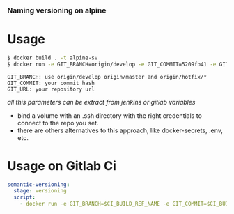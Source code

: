 ### Naming versioning on alpine

# Usage

```bash
$ docker build . -t alpine-sv
$ docker run -e GIT_BRANCH=origin/develop -e GIT_COMMIT=5209fb41 -e GIT_URL=git@gitlab.services:crawling/gocrawl-demo.git -v ~/.ssh:/root/.ssh -ti --rm cobak/alpine-sv ./semantic-version.sh
```

	GIT_BRANCH: use origin/develop origin/master and origin/hotfix/* 
	GIT_COMMIT: your commit hash
	GIT_URL: your repository url

*all this parameters can be extract from jenkins or gitlab variables*

- bind a volume with an .ssh directory with the right credentials to connect to the repo you set.
- there are others alternatives to this approach, like docker-secrets, .env, etc.

# Usage on Gitlab Ci

```yml
semantic-versioning:
  stage: versioning
  script:
    - docker run -e GIT_BRANCH=$CI_BUILD_REF_NAME -e GIT_COMMIT=$CI_BUILD_REF -e GIT_URL=$CI_BUILD_REPO -v ./:app/ --rm cobak/alpine-sv ./semantic-version.sh
```